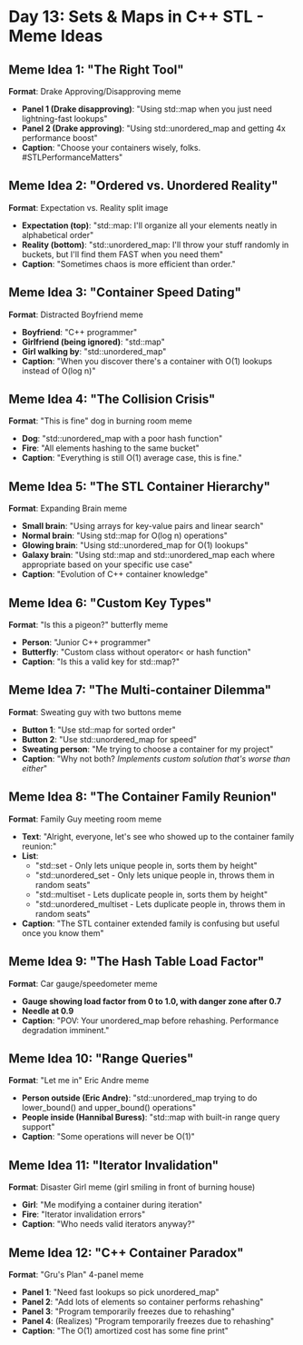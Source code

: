 # Day 13: Sets & Maps in C++ STL - Meme Ideas

## Meme Idea 1: "The Right Tool"

**Format**: Drake Approving/Disapproving meme

- **Panel 1 (Drake disapproving)**: "Using std::map when you just need lightning-fast lookups"
- **Panel 2 (Drake approving)**: "Using std::unordered_map and getting 4x performance boost"
- **Caption**: "Choose your containers wisely, folks. #STLPerformanceMatters"

## Meme Idea 2: "Ordered vs. Unordered Reality"

**Format**: Expectation vs. Reality split image

- **Expectation (top)**: "std::map: I'll organize all your elements neatly in alphabetical order"
- **Reality (bottom)**: "std::unordered_map: I'll throw your stuff randomly in buckets, but I'll find them FAST when you need them"
- **Caption**: "Sometimes chaos is more efficient than order."

## Meme Idea 3: "Container Speed Dating"

**Format**: Distracted Boyfriend meme

- **Boyfriend**: "C++ programmer"
- **Girlfriend (being ignored)**: "std::map"
- **Girl walking by**: "std::unordered_map"
- **Caption**: "When you discover there's a container with O(1) lookups instead of O(log n)"

## Meme Idea 4: "The Collision Crisis"

**Format**: "This is fine" dog in burning room meme

- **Dog**: "std::unordered_map with a poor hash function"
- **Fire**: "All elements hashing to the same bucket"
- **Caption**: "Everything is still O(1) average case, this is fine."

## Meme Idea 5: "The STL Container Hierarchy"

**Format**: Expanding Brain meme

- **Small brain**: "Using arrays for key-value pairs and linear search"
- **Normal brain**: "Using std::map for O(log n) operations"
- **Glowing brain**: "Using std::unordered_map for O(1) lookups"
- **Galaxy brain**: "Using std::map and std::unordered_map each where appropriate based on your specific use case"
- **Caption**: "Evolution of C++ container knowledge"

## Meme Idea 6: "Custom Key Types"

**Format**: "Is this a pigeon?" butterfly meme

- **Person**: "Junior C++ programmer"
- **Butterfly**: "Custom class without operator< or hash function"
- **Caption**: "Is this a valid key for std::map?"

## Meme Idea 7: "The Multi-container Dilemma"

**Format**: Sweating guy with two buttons meme

- **Button 1**: "Use std::map for sorted order"
- **Button 2**: "Use std::unordered_map for speed"
- **Sweating person**: "Me trying to choose a container for my project"
- **Caption**: "Why not both? *Implements custom solution that's worse than either*"

## Meme Idea 8: "The Container Family Reunion"

**Format**: Family Guy meeting room meme

- **Text**: "Alright, everyone, let's see who showed up to the container family reunion:"
- **List**:
  - "std::set - Only lets unique people in, sorts them by height"
  - "std::unordered_set - Only lets unique people in, throws them in random seats"
  - "std::multiset - Lets duplicate people in, sorts them by height"
  - "std::unordered_multiset - Lets duplicate people in, throws them in random seats"
- **Caption**: "The STL container extended family is confusing but useful once you know them"

## Meme Idea 9: "The Hash Table Load Factor"

**Format**: Car gauge/speedometer meme

- **Gauge showing load factor from 0 to 1.0, with danger zone after 0.7**
- **Needle at 0.9**
- **Caption**: "POV: Your unordered_map before rehashing. Performance degradation imminent."

## Meme Idea 10: "Range Queries"

**Format**: "Let me in" Eric Andre meme

- **Person outside (Eric Andre)**: "std::unordered_map trying to do lower_bound() and upper_bound() operations"
- **People inside (Hannibal Buress)**: "std::map with built-in range query support"
- **Caption**: "Some operations will never be O(1)"

## Meme Idea 11: "Iterator Invalidation"

**Format**: Disaster Girl meme (girl smiling in front of burning house)

- **Girl**: "Me modifying a container during iteration"
- **Fire**: "Iterator invalidation errors"
- **Caption**: "Who needs valid iterators anyway?"

## Meme Idea 12: "C++ Container Paradox"

**Format**: "Gru's Plan" 4-panel meme

- **Panel 1**: "Need fast lookups so pick unordered_map"
- **Panel 2**: "Add lots of elements so container performs rehashing"
- **Panel 3**: "Program temporarily freezes due to rehashing"
- **Panel 4**: (Realizes) "Program temporarily freezes due to rehashing"
- **Caption**: "The O(1) amortized cost has some fine print"
